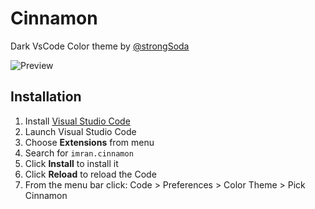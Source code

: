 # Cinnamon

Dark VsCode Color theme by [@strongSoda](https://github.com/strongsoda/)

<img src="https://github.com/strongsoda/cinnamon/raw/master/cover.png" alt="Preview">

## Installation

1.  Install [Visual Studio Code](https://code.visualstudio.com/)
2.  Launch Visual Studio Code
3.  Choose **Extensions** from menu
4.  Search for `imran.cinnamon`
5.  Click **Install** to install it
6.  Click **Reload** to reload the Code
7.  From the menu bar click: Code > Preferences > Color Theme > Pick Cinnamon
